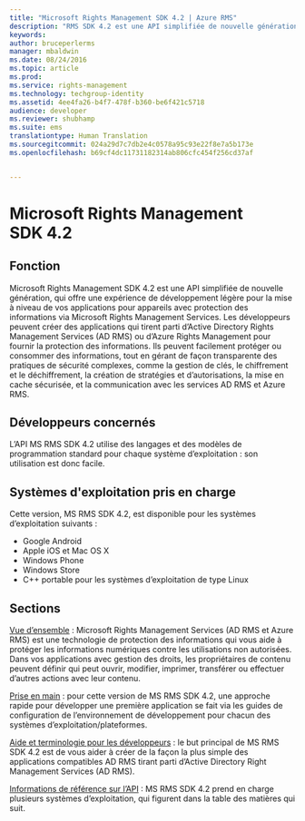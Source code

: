 ```yaml
---
title: "Microsoft Rights Management SDK 4.2 | Azure RMS"
description: "RMS SDK 4.2 est une API simplifiée de nouvelle génération, qui offre une expérience de développement légère pour la mise à niveau de vos applications d’appareils avec protection des informations."
keywords: 
author: bruceperlerms
manager: mbaldwin
ms.date: 08/24/2016
ms.topic: article
ms.prod: 
ms.service: rights-management
ms.technology: techgroup-identity
ms.assetid: 4ee4fa26-b4f7-478f-b360-be6f421c5718
audience: developer
ms.reviewer: shubhamp
ms.suite: ems
translationtype: Human Translation
ms.sourcegitcommit: 024a29d7c7db2e4c0578a95c93e22f8e7a5b173e
ms.openlocfilehash: b69cf4dc11731182314ab806cfc454f256cd37af


---
```


# Microsoft Rights Management SDK 4.2

## Fonction ##

Microsoft Rights Management SDK 4.2 est une API simplifiée de nouvelle génération, qui offre une expérience de développement légère pour la mise à niveau de vos applications pour appareils avec protection des informations via Microsoft Rights Management Services. Les développeurs peuvent créer des applications qui tirent parti d’Active Directory Rights Management Services (AD RMS) ou d’Azure Rights Management pour fournir la protection des informations. Ils peuvent facilement protéger ou consommer des informations, tout en gérant de façon transparente des pratiques de sécurité complexes, comme la gestion de clés, le chiffrement et le déchiffrement, la création de stratégies et d’autorisations, la mise en cache sécurisée, et la communication avec les services AD RMS et Azure RMS.

## Développeurs concernés ##

L’API MS RMS SDK 4.2 utilise des langages et des modèles de programmation standard pour chaque système d’exploitation : son utilisation est donc facile.

## Systèmes d'exploitation pris en charge ##

Cette version, MS RMS SDK 4.2, est disponible pour les systèmes d’exploitation suivants :

- Google Android
- Apple iOS et Mac OS X
- Windows Phone
- Windows Store
- C++ portable pour les systèmes d’exploitation de type Linux

## Sections ##

[Vue d’ensemble](overview.md) : Microsoft Rights Management Services (AD RMS et Azure RMS) est une technologie de protection des informations qui vous aide à protéger les informations numériques contre les utilisations non autorisées. Dans vos applications avec gestion des droits, les propriétaires de contenu peuvent définir qui peut ouvrir, modifier, imprimer, transférer ou effectuer d’autres actions avec leur contenu.

[Prise en main](get-started.md) : pour cette version de MS RMS SDK 4.2, une approche rapide pour développer une première application se fait via les guides de configuration de l’environnement de développement pour chacun des systèmes d’exploitation/plateformes.

[Aide et terminologie pour les développeurs](core-concepts.md) : le but principal de MS RMS SDK 4.2 est de vous aider à créer de la façon la plus simple des applications compatibles AD RMS tirant parti d’Active Directory Right Management Services (AD RMS).

[Informations de référence sur l’API](api-reference-4-2.md) : MS RMS SDK 4.2 prend en charge plusieurs systèmes d’exploitation, qui figurent dans la table des matières qui suit.

 

 

 



<!--HONumber=Aug16_HO4-->


